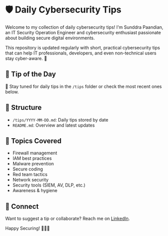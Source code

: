 # 🛡️ Daily Cybersecurity Tips

Welcome to my collection of daily cybersecurity tips! I'm Sunddra Paandian, an IT Security Operation Engineer and cybersecurity enthusiast passionate about building secure digital environments.

This repository is updated regularly with short, practical cybersecurity tips that can help IT professionals, developers, and even non-technical users stay cyber-aware. 🚀

## 📆 Tip of the Day
🔐 Stay tuned for daily tips in the `/tips` folder or check the most recent ones below.

## 📂 Structure
- `/tips/YYYY-MM-DD.md`: Daily tips stored by date
- `README.md`: Overview and latest updates

## 🧠 Topics Covered
- Firewall management
- IAM best practices
- Malware prevention
- Secure coding
- Red team tactics
- Network security
- Security tools (SIEM, AV, DLP, etc.)
- Awareness & hygiene

## 💬 Connect
Want to suggest a tip or collaborate? Reach me on [LinkedIn]([https://www.linkedin.com/in/sunddra-paandian-55887720a/]).

Happy Securing! 🧑‍💻🔐
